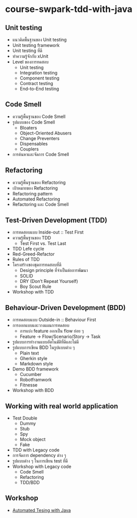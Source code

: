 # course-swpark-tdd-with-java

## Unit testing
* แนวคิดพื้นฐานของ Unit testing
* Unit testing framework
* Unit testing ที่ดี
* ทำความรู้จักกับ xUnit
* Level ของการทดสอบ
  * Unit testing
  * Integration testing
  * Component testing
  * Contract testing
  * End-to-End testing
## Code Smell
* ความรู้พื้นฐานของ Code Smell
* รูปแบบของ Code Smell
  * Bloaters
  * Object-Oriented Abusers
  * Change Preventers
  * Dispensables
  * Couplers
* การค้นหาและจัดการ Code Smell
## Refactoring
* ความรู้พื้นฐานของ Refactoring
* เป้าหมายของ Refactoring
* Refactoring pattern
* Automated Refactoring
* Refactoring และ Code Smell
## Test-Driven Development (TDD)
* การทดสอบแบบ Inside-out :: Test First
* ความรู้พื้นฐานของ TDD
  * Test First vs. Test Last
 * TDD Lefe cycle
  * Red-Greed-Refactor
* Rules of TDD
* โครงสร้างของชุดการทดสอบที่ดี
  * Design principle ที่จำเป็นต่อการพัฒนา
  * SOLID
  * DRY (Don’t Repeat Yourself)
  * Boy Scout Rule
* Workshop with TDD
## Behaviour-Driven Development (BDD)
* การทดสอบแบบ Outside-in :: Behaviour First
* การออกแบบและวางแผนการทดสอบ
  * การแบ่ง feature ออกเป็น flow ย่อย ๆ
  * Feature -> Flow/Scenario/Story -> Task
* รูปแบบการทำงานแบบอัตโนมัติที่ดีและไม่ดี
* รูปแบบการเขียน BDD ในรูปแบบต่าง ๆ
  * Plain text
  * Gherkin style
  * Markdown style
* Demo BDD framework
  * Cucumber
  * Robotframwork
  * Fitnesse
* Workshop with BDD
## Working with real world application
* Test Double
  * Dummy
  * Stub
  * Spy
  * Mock object
  * Fake
* TDD with Legacy code
* การจัดการ dependency ต่าง ๆ
* รูปแบบต่าง ๆ ในการเขียน test ที่ดี
* Workshop with Legacy code
  * Code Smell
  * Refactoring
  * TDD/BDD

## Workshop
* [Automated Tesing with Java](https://github.com/up1/workshop-tdd-with-java)
